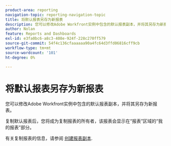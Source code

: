 ```yaml
---
product-area: reporting
navigation-topic: reporting-navigation-topic
title: 将默认报表另存为新报表
description: 您可以修改Adobe Workfront实例中包含的默认报表副本，并将其另存为新报表。
author: Nolan
feature: Reports and Dashboards
exl-id: e3fa0bc6-a8c3-408e-924f-228c270ff579
source-git-commit: 54f4c136cfaaaaaa90a4fc64d3ffd06816cff9cb
workflow-type: tm+mt
source-wordcount: '101'
ht-degree: 0%

---
```


# 将默认报表另存为新报表

您可以修改Adobe Workfront实例中包含的默认报表副本，并将其另存为新报表。

复制默认报表后，您将成为复制报表的所有者，该报表会显示在“报表”区域的“我的报表”部分。

有关复制报表的信息，请参阅 [创建报表副本](../../../reports-and-dashboards/reports/creating-and-managing-reports/create-copy-report.md).
